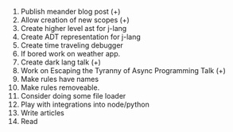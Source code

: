 1. Publish meander blog post (+)
2. Allow creation of new scopes (+)
3. Create higher level ast for j-lang
4. Create ADT representation for j-lang
5. Create time traveling debugger
6. If bored work on weather app.
7. Create dark lang talk (+)
8. Work on Escaping the Tyranny of Async Programming Talk (+)
9. Make rules have names
10. Make rules removeable.
11. Consider doing some file loader
12. Play with integrations into node/python
13. Write articles
14. Read